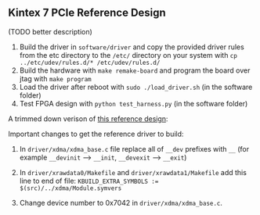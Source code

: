 Kintex 7 PCIe Reference Design
------------------------------

(TODO better description)

1. Build the driver in `software/driver` and copy the provided driver rules from the etc directory 
	to the `/etc/` directory on your system with `cp ../etc/udev/rules.d/* /etc/udev/rules.d/`
2. Build the hardware with `make remake-board` and program the board over jtag with `make program`
3. Load the driver after reboot with `sudo ./load_driver.sh` (in the software folder)
4. Test FPGA design with `python test_harness.py` (in the software folder)

A trimmed down verison of [this reference
design](https://www.xilinx.com/member/forms/download/design-license.html?cid=379014&filename=rdf0282-k7-connectivity-trd-2014-3.zip):

Important changes to get the reference driver to build:

  1. In `driver/xdma/xdma_base.c` file replace all of `__dev` prefixes with `__`
   (for
  example `__devinit` --> `__init`, `__devexit` --> `__exit`)

  2. In `driver/xrawdata0/Makefile` and `driver/xrawdata1/Makefile` add this
  line to end of file:
    `KBUILD_EXTRA_SYMBOLS := $(src)/../xdma/Module.symvers`

  3. Change device number to 0x7042 in `driver/xdma/xdma_base.c`.
